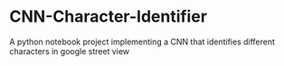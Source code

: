 # CNN-Character-Identifier
A python notebook project implementing a CNN that identifies different characters in google street view

